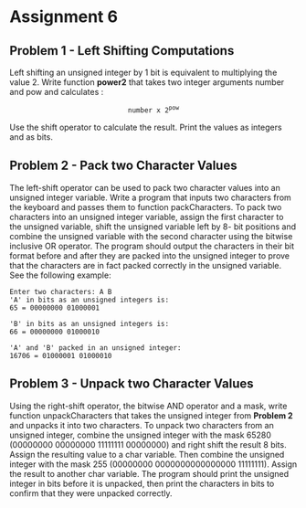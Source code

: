 # Assignment 6

## Problem 1 - Left Shifting Computations
Left shifting an unsigned integer by 1 bit is equivalent to multiplying the value 2. Write function **power2** that takes two integer arguments number and pow and calculates :
<p align="center">
  <code>number x 2<sup>pow</sup></code>
</p>

Use the shift operator to calculate the result. Print the values as integers and as bits.

## Problem 2 - Pack two Character Values
The left-shift operator can be used to pack two character values into an unsigned integer variable. Write a program that inputs two characters from the keyboard and passes them to function packCharacters. To pack two characters into an unsigned integer variable, assign the first character to the unsigned variable, shift the unsigned variable left by 8- bit positions and combine the unsigned variable with the second character using the bitwise inclusive OR operator. The program should output the characters in their bit format before and after they are packed into the unsigned integer to prove that the characters are in fact packed correctly in the unsigned variable. See the following example:

```
Enter two characters: A B
'A' in bits as an unsigned integers is:
65 = 00000000 01000001

'B' in bits as an unsigned integers is:
66 = 00000000 01000010

'A' and 'B' packed in an unsigned integer:
16706 = 01000001 01000010
```

## Problem 3 - Unpack two Character Values
Using the right-shift operator, the bitwise AND operator and a mask, write function unpackCharacters that takes the unsigned integer from **Problem 2** and unpacks it into two characters. To unpack two characters from an unsigned integer, combine the unsigned integer with the mask 65280 (00000000 00000000 11111111 00000000) and right shift the result 8 bits. Assign the resulting value to a char variable. Then combine the unsigned integer with the mask 255 (00000000 0000000000000000 11111111). Assign the result to another char variable. The program should print the unsigned integer in bits before it is unpacked, then print the characters in bits to confirm that they were unpacked correctly.
